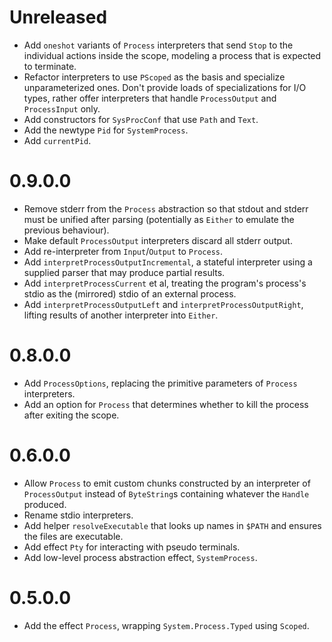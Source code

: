 # Unreleased

* Add `oneshot` variants of `Process` interpreters that send `Stop` to the individual actions inside the scope, modeling
  a process that is expected to terminate.
* Refactor interpreters to use `PScoped` as the basis and specialize unparameterized ones.
  Don't provide loads of specializations for I/O types, rather offer interpreters that handle `ProcessOutput` and
  `ProcessInput` only.
* Add constructors for `SysProcConf` that use `Path` and `Text`.
* Add the newtype `Pid` for `SystemProcess`.
* Add `currentPid`.

# 0.9.0.0

* Remove stderr from the `Process` abstraction so that stdout and stderr must be unified after parsing (potentially as
  `Either` to emulate the previous behaviour).
* Make default `ProcessOutput` interpreters discard all stderr output.
* Add re-interpreter from `Input`/`Output` to `Process`.
* Add `interpretProcessOutputIncremental`, a stateful interpreter using a supplied parser that may produce partial
  results.
* Add `interpretProcessCurrent` et al, treating the program's process's stdio as the (mirrored) stdio of an external
  process.
* Add `interpretProcessOutputLeft` and `interpretProcessOutputRight`, lifting results of another interpreter into
  `Either`.

# 0.8.0.0

* Add `ProcessOptions`, replacing the primitive parameters of `Process` interpreters.
* Add an option for `Process` that determines whether to kill the process after exiting the scope.

# 0.6.0.0

* Allow `Process` to emit custom chunks constructed by an interpreter of `ProcessOutput` instead of `ByteString`s
  containing whatever the `Handle` produced.
* Rename stdio interpreters.
* Add helper `resolveExecutable` that looks up names in `$PATH` and ensures the files are executable.
* Add effect `Pty` for interacting with pseudo terminals.
* Add low-level process abstraction effect, `SystemProcess`.

# 0.5.0.0

* Add the effect `Process`, wrapping `System.Process.Typed` using `Scoped`.
